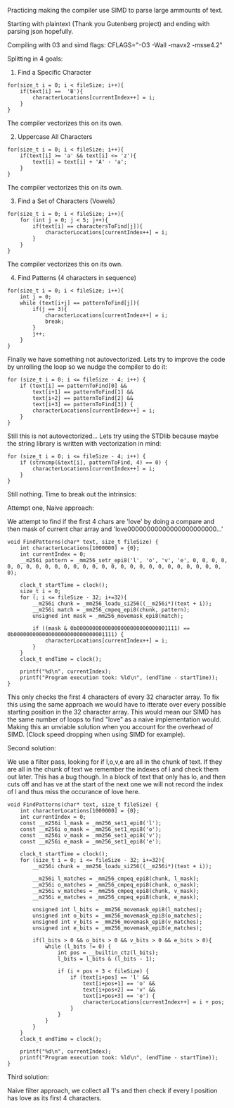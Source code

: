 Practicing making the compiler use SIMD to parse large ammounts of text.

Starting with plaintext (Thank you Gutenberg project) and ending with parsing json hopefully.

Compiling with 03 and simd flags: CFLAGS="-O3 -Wall -mavx2 -msse4.2"

Splitting in 4 goals:

1) Find a Specific Character

```
for(size_t i = 0; i < fileSize; i++){
    if(text[i] ==  'B'){
        characterLocations[currentIndex++] = i;
    }
}
```
The compiler vectorizes this on its own.


2) Uppercase All Characters
```
for(size_t i = 0; i < fileSize; i++){
    if(text[i] >= 'a' && text[i] <= 'z'){
        text[i] = text[i] + 'A' - 'a';
    }
}
```    
The compiler vectorizes this on its own.

3) Find a Set of Characters (Vowels)
```
for(size_t i = 0; i < fileSize; i++){
    for (int j = 0; j < 5; j++){
        if(text[i] == charactersToFind[j]){
            characterLocations[currentIndex++] = i;
        }
    }
}
```
The compiler vectorizes this on its own.


4) Find Patterns (4 characters in sequence)
```
for(size_t i = 0; i < fileSize; i++){
    int j = 0;
    while (text[i+j] == patternToFind[j]){
        if(j == 3){
            characterLocations[currentIndex++] = i;
            break;
        }
        j++;
    }
}
```
Finally we have something not autovectorized. Lets try to improve the code by unrolling the loop so we nudge the compiler to do it:

```
for (size_t i = 0; i <= fileSize - 4; i++) {
    if (text[i] == patternToFind[0] &&
        text[i+1] == patternToFind[1] &&
        text[i+2] == patternToFind[2] &&
        text[i+3] == patternToFind[3]) {
        characterLocations[currentIndex++] = i;
    }
}
```

Still this is not autovectorized... Lets try using the STDlib because maybe the string library is written with vectorization in mind:

```
for (size_t i = 0; i <= fileSize - 4; i++) {
    if (strncmp(&text[i], patternToFind, 4) == 0) {
        characterLocations[currentIndex++] = i;
    }
}
```

Still nothing. Time to break out the intrinsics:

Attempt one, Naive approach:

We attempt to find if the first 4 chars are 'love' by doing a compare and then mask of current char array and 'love00000000000000000000000...' 

```
void FindPatterns(char* text, size_t fileSize) {
    int characterLocations[1000000] = {0};
    int currentIndex = 0;
    __m256i pattern = _mm256_setr_epi8('l', 'o', 'v', 'e', 0, 0, 0, 0, 0, 0, 0, 0, 0, 0, 0, 0, 0, 0, 0, 0, 0, 0, 0, 0, 0, 0, 0, 0, 0, 0, 0, 0);

    clock_t startTime = clock();    
    size_t i = 0;
    for (; i <= fileSize - 32; i+=32){
        __m256i chunk = _mm256_loadu_si256((__m256i*)(text + i));
        __m256i match = _mm256_cmpeq_epi8(chunk, pattern);
        unsigned int mask = _mm256_movemask_epi8(match);
        
        if ((mask & 0b00000000000000000000000000001111) == 0b00000000000000000000000000001111) {
            characterLocations[currentIndex++] = i;
        }
    }
    clock_t endTime = clock();

    printf("%d\n", currentIndex);
    printf("Program execution took: %ld\n", (endTime - startTime));
}
```

This only checks the first 4 characters of every 32 character array. To fix this using the same approach we would have to itterate over every possible starting position in the 32 character array. This would mean our SIMD has the same number of loops to find "love" as a naive implementation would. Making this an unviable solution when you account for the overhead of SIMD. (Clock speed dropping when using SIMD for example).


Second solution:

We use a filter pass, looking for if l,o,v,e are all in the chunk of text. If they are all in the chunk of text we remember the indexes of l and check them out later. This has a bug though. In a block of text that only has lo, and then cuts off and has ve at the start of the next one we will not record the index of l and thus miss the occurance of love here.

```
void FindPatterns(char* text, size_t fileSize) {
    int characterLocations[1000000] = {0};
    int currentIndex = 0;
    const __m256i l_mask = _mm256_set1_epi8('l');
    const __m256i o_mask = _mm256_set1_epi8('o');
    const __m256i v_mask = _mm256_set1_epi8('v');
    const __m256i e_mask = _mm256_set1_epi8('e');

    clock_t startTime = clock();    
    for (size_t i = 0; i <= fileSize - 32; i+=32){
        __m256i chunk = _mm256_loadu_si256((__m256i*)(text + i));
        
        __m256i l_matches = _mm256_cmpeq_epi8(chunk, l_mask);
        __m256i o_matches = _mm256_cmpeq_epi8(chunk, o_mask);
        __m256i v_matches = _mm256_cmpeq_epi8(chunk, v_mask);
        __m256i e_matches = _mm256_cmpeq_epi8(chunk, e_mask);
        
        unsigned int l_bits = _mm256_movemask_epi8(l_matches);
        unsigned int o_bits = _mm256_movemask_epi8(o_matches);
        unsigned int v_bits = _mm256_movemask_epi8(v_matches);
        unsigned int e_bits = _mm256_movemask_epi8(e_matches);

        if(l_bits > 0 && o_bits > 0 && v_bits > 0 && e_bits > 0){
            while (l_bits != 0) {
                int pos = __builtin_ctz(l_bits);
                l_bits = l_bits & (l_bits - 1);
                
                if (i + pos + 3 < fileSize) {
                    if (text[i+pos] == 'l' && 
                        text[i+pos+1] == 'o' && 
                        text[i+pos+2] == 'v' && 
                        text[i+pos+3] == 'e') {
                        characterLocations[currentIndex++] = i + pos;
                    }
                }
            }
        }
    }
    clock_t endTime = clock();

    printf("%d\n", currentIndex);
    printf("Program execution took: %ld\n", (endTime - startTime));
}

```

Third solution:

Naive filter approach, we collect all 'l's and then check if every l position has love as its first 4 characters.
